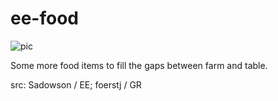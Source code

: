 # ee-food

![pic](pic.png)

Some more food items to fill the gaps between farm and table.

src: Sadowson / EE; foerstj / GR
